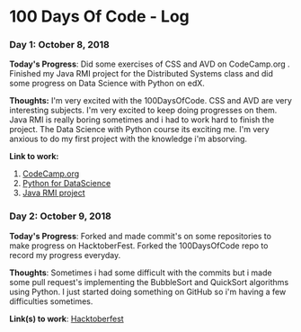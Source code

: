 # 100 Days Of Code - Log

### Day 1: October 8, 2018

**Today's Progress**: Did some exercises of CSS and AVD on CodeCamp.org . Finished my Java RMI project for the Distributed Systems class and did some progress on Data Science with Python on edX.  
  
**Thoughts:** I'm very excited with the 100DaysOfCode. CSS and AVD are very interesting subjects. I'm very excited to keep doing progresses on them. Java RMI is really boring sometimes and i had to work hard to finish the project. The Data Science with Python course its exciting me. I'm very anxious to do my first project with the knowledge i'm absorving.

**Link to work:**
  
  
1. [CodeCamp.org](https://learn.freecodecamp.org/)   
2. [Python for DataScience](https://courses.edx.org/courses/course-v1:UCSanDiegoX+DSE200x+3T2018/course/)  
3. [Java RMI project](https://github.com/jeduardo824/JavaRMI)   

### Day 2: October 9, 2018  
  
**Today's Progress**: Forked and made commit's on some repositories to make progress on HacktoberFest. Forked the 100DaysOfCode repo to record my progress everyday.

**Thoughts**: Sometimes i had some difficult with the commits but i made some pull request's implementing the BubbleSort and QuickSort algorithms using Python. I just started doing something on GitHub so i'm having a few difficulties sometimes.

**Link(s) to work**: [Hacktoberfest](https://hacktoberfest.digitalocean.com)

